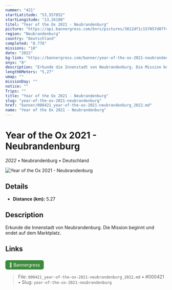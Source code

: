 ```yaml
---
nummer: "421"
startLatitude: "53,557852"
startLongitude: "13,26108"
titel: "Year of the Ox 2021 - Neubrandenburg"
picture: "https://api.bannergress.com/bnrs/pictures/3812df1c157057d07f439864da635a6e"
region: "Neubrandenburg"
country: "Deutschland"
completed: "8.778"
missions: "18"
date: "2022"
bg-link: "https://bannergress.com/banner/year-of-the-ox-2021-neubrandenburg-6042"
onyx: "0"
description: "Erkunde die Innenstadt von Neubrandenburg. Die Mission beginnt und endet auf dem Marktplatz."
lengthKMeters: "5,27"
umap: ""
missionDay: ""
notice: ""
Trips: ""
title: "Year of the Ox 2021 - Neubrandenburg"
slug: "year-of-the-ox-2021-neubrandenburg"
href: "banner/000421_year-of-the-ox-2021-neubrandenburg_2022.md"
name: "Year of the Ox 2021 - Neubrandenburg"
---
```

# Year of the Ox 2021 - Neubrandenburg

*2022* • Neubrandenburg • Deutschland

![Year of the Ox 2021 - Neubrandenburg](https://api.bannergress.com/bnrs/pictures/3812df1c157057d07f439864da635a6e)



## Details
- **Distance (km):** 5.27






## Description
Erkunde die Innenstadt von Neubrandenburg. Die Mission beginnt und endet auf dem Marktplatz.



## Links
<a href="https://bannergress.com/banner/year-of-the-ox-2021-neubrandenburg-6042" style="display:inline-block;margin:6px 8px 0 0;padding:6px 12px;background:#3c8b3c;color:#fff;text-decoration:none;border-radius:6px;">🔗 Bannergress</a>




> File: `000421_year-of-the-ox-2021-neubrandenburg_2022.md` • #000421 • Slug: `year-of-the-ox-2021-neubrandenburg`
